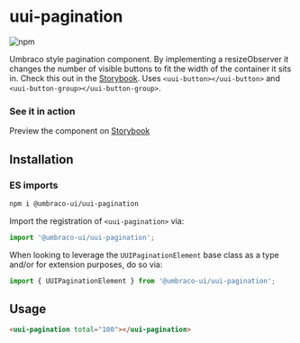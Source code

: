 # uui-pagination

![npm](https://img.shields.io/npm/v/@umbraco-ui/uui-pagination?logoColor=%231B264F)

Umbraco style pagination component. By implementing a resizeObserver it changes the number of visible buttons to fit the width of the container it sits in. Check this out in the [Storybook](https://uui.umbraco.com/?path=/story/uui-pagination--aaa-overview). Uses `<uui-button></uui-button>` and `<uui-button-group></uui-button-group>`.

### See it in action

Preview the component on [Storybook](https://uui.umbraco.com/?path=/story/uui-pagination)

## Installation

### ES imports

```zsh
npm i @umbraco-ui/uui-pagination
```

Import the registration of `<uui-pagination>` via:

```javascript
import '@umbraco-ui/uui-pagination';
```

When looking to leverage the `UUIPaginationElement` base class as a type and/or for extension purposes, do so via:

```javascript
import { UUIPaginationElement } from '@umbraco-ui/uui-pagination';
```

## Usage

```html
<uui-pagination total="100"></uui-pagination>
```
